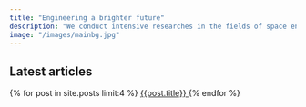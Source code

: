 ```yaml
---
title: "Engineering a brighter future"
description: "We conduct intensive researches in the fields of space engineering and telemetry"
image: "/images/mainbg.jpg"
---
```


## Latest articles
{% for post in site.posts limit:4 %}
<a href="{{post.url}}"> {{post.title}} </a>
{% endfor %}